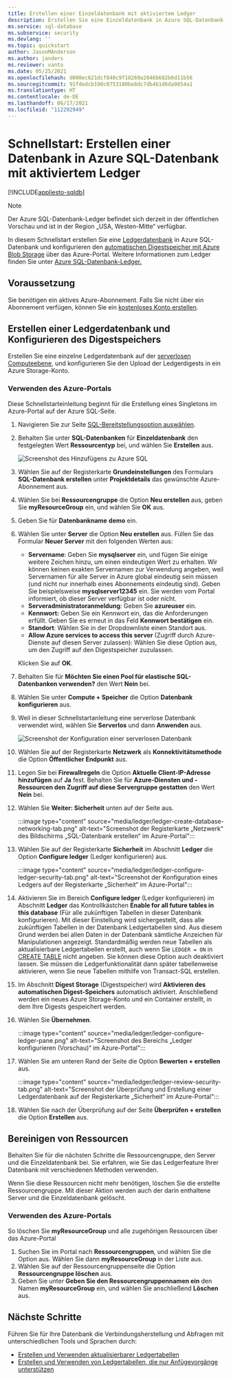 ```yaml
---
title: Erstellen einer Einzeldatenbank mit aktiviertem Ledger
description: Erstellen Sie eine Einzeldatenbank in Azure SQL-Datenbank mit aktiviertem Ledger über das Azure-Portal.
ms.service: sql-database
ms.subservice: security
ms.devlang: ''
ms.topic: quickstart
author: JasonMAnderson
ms.author: janders
ms.reviewer: vanto
ms.date: 05/25/2021
ms.openlocfilehash: d000ec621dcf840c9f18269a2046b682b6d11b56
ms.sourcegitcommit: 91fdedcb190c0753180be8dc7db4b1d6da9854a1
ms.translationtype: HT
ms.contentlocale: de-DE
ms.lasthandoff: 06/17/2021
ms.locfileid: "112292949"
---
```

# <a name="quickstart-create-a-database-in-azure-sql-database-with-ledger-enabled"></a>Schnellstart: Erstellen einer Datenbank in Azure SQL-Datenbank mit aktiviertem Ledger

[!INCLUDE[appliesto-sqldb](../includes/appliesto-sqldb.md)]

> [!NOTE]
> Der Azure SQL-Datenbank-Ledger befindet sich derzeit in der öffentlichen Vorschau und ist in der Region „USA, Westen-Mitte“ verfügbar.

In diesem Schnellstart erstellen Sie eine [Ledgerdatenbank](ledger-overview.md#ledger-database) in Azure SQL-Datenbank und konfigurieren den [automatischen Digestspeicher mit Azure Blob Storage](ledger-digest-management-and-database-verification.md#automatic-generation-and-storage-of-database-digests) über das Azure-Portal. Weitere Informationen zum Ledger finden Sie unter [Azure SQL-Datenbank-Ledger.](ledger-overview.md)

## <a name="prerequisite"></a>Voraussetzung

Sie benötigen ein aktives Azure-Abonnement. Falls Sie nicht über ein Abonnement verfügen, können Sie ein [kostenloses Konto erstellen](https://azure.microsoft.com/free/).

## <a name="create-a-ledger-database-and-configure-digest-storage"></a>Erstellen einer Ledgerdatenbank und Konfigurieren des Digestspeichers

Erstellen Sie eine einzelne Ledgerdatenbank auf der [serverlosen Computeebene](serverless-tier-overview.md), und konfigurieren Sie den Upload der Ledgerdigests in ein Azure Storage-Konto.

### <a name="use-the-azure-portal"></a>Verwenden des Azure-Portals

Diese Schnellstarteinleitung beginnt für die Erstellung eines Singletons im Azure-Portal auf der Azure SQL-Seite.

1. Navigieren Sie zur Seite [SQL-Bereitstellungsoption auswählen](https://portal.azure.com/#create/Microsoft.AzureSQL).

1. Behalten Sie unter **SQL-Datenbanken** für **Einzeldatenbank** den festgelegten Wert **Ressourcentyp** bei, und wählen Sie **Erstellen** aus.

   ![Screenshot des Hinzufügens zu Azure SQL](./media/single-database-create-quickstart/select-deployment.png)

1. Wählen Sie auf der Registerkarte **Grundeinstellungen** des Formulars **SQL-Datenbank erstellen** unter **Projektdetails** das gewünschte Azure-Abonnement aus.

1. Wählen Sie bei **Ressourcengruppe** die Option **Neu erstellen** aus, geben Sie **myResourceGroup** ein, und wählen Sie **OK** aus.

1. Geben Sie für **Datenbankname** **demo** ein.

1. Wählen Sie unter **Server** die Option **Neu erstellen** aus. Füllen Sie das Formular **Neuer Server** mit den folgenden Werten aus:
   - **Servername**: Geben Sie **mysqlserver** ein, und fügen Sie einige weitere Zeichen hinzu, um einen eindeutigen Wert zu erhalten. Wir können keinen exakten Servernamen zur Verwendung angeben, weil Servernamen für alle Server in Azure global eindeutig sein müssen (und nicht nur innerhalb eines Abonnements eindeutig sind). Geben Sie beispielsweise **mysqlserver12345** ein. Sie werden vom Portal informiert, ob dieser Server verfügbar ist oder nicht.
   - **Serveradministratoranmeldung**: Geben Sie **azureuser** ein.
   - **Kennwort:** Geben Sie ein Kennwort ein, das die Anforderungen erfüllt. Geben Sie es erneut in das Feld **Kennwort bestätigen** ein.
   - **Standort**: Wählen Sie in der Dropdownliste einen Standort aus.
   - **Allow Azure services to access this server** (Zugriff durch Azure-Dienste auf diesen Server zulassen): Wählen Sie diese Option aus, um den Zugriff auf den Digestspeicher zuzulassen.
   
   Klicken Sie auf **OK**.
   
1. Behalten Sie für **Möchten Sie einen Pool für elastische SQL-Datenbanken verwenden?** den Wert **Nein** bei.

1. Wählen Sie unter **Compute + Speicher** die Option **Datenbank konfigurieren** aus.

1. Weil in dieser Schnellstartanleitung eine serverlose Datenbank verwendet wird, wählen Sie **Serverlos** und dann **Anwenden** aus. 

      ![Screenshot der Konfiguration einer serverlosen Datenbank](./media/single-database-create-quickstart/configure-database.png)

1. Wählen Sie auf der Registerkarte **Netzwerk** als **Konnektivitätsmethode** die Option **Öffentlicher Endpunkt** aus.
1. Legen Sie bei **Firewallregeln** die Option **Aktuelle Client-IP-Adresse hinzufügen** auf **Ja** fest. Behalten Sie für **Azure-Diensten und -Ressourcen den Zugriff auf diese Servergruppe gestatten** den Wert **Nein** bei.
1. Wählen Sie **Weiter: Sicherheit** unten auf der Seite aus.

   :::image type="content" source="media/ledger/ledger-create-database-networking-tab.png" alt-text="Screenshot der Registerkarte „Netzwerk“ des Bildschirms „SQL-Datenbank erstellen“ im Azure-Portal":::

1. Wählen Sie auf der Registerkarte **Sicherheit** im Abschnitt **Ledger** die Option **Configure ledger** (Ledger konfigurieren) aus.

    :::image type="content" source="media/ledger/ledger-configure-ledger-security-tab.png" alt-text="Screenshot der Konfiguration eines Ledgers auf der Registerkarte „Sicherheit“ im Azure-Portal":::

1. Aktivieren Sie im Bereich **Configure ledger** (Ledger konfigurieren) im Abschnitt **Ledger** das Kontrollkästchen **Enable for all future tables in this database** (Für alle zukünftigen Tabellen in dieser Datenbank konfigurieren). Mit dieser Einstellung wird sichergestellt, dass alle zukünftigen Tabellen in der Datenbank Ledgertabellen sind. Aus diesem Grund werden bei allen Daten in der Datenbank sämtliche Anzeichen für Manipulationen angezeigt. Standardmäßig werden neue Tabellen als aktualisierbare Ledgertabellen erstellt, auch wenn Sie `LEDGER = ON` in [CREATE TABLE](/sql/t-sql/statements/create-table-transact-sql) nicht angeben. Sie können diese Option auch deaktiviert lassen. Sie müssen die Ledgerfunktionalität dann später tabellenweise aktivieren, wenn Sie neue Tabellen mithilfe von Transact-SQL erstellen.

1. Im Abschnitt **Digest Storage** (Digestspeicher) wird **Aktivieren des automatischen Digest-Speichers** automatisch aktiviert. Anschließend werden ein neues Azure Storage-Konto und ein Container erstellt, in dem Ihre Digests gespeichert werden.

1. Wählen Sie **Übernehmen**.

    :::image type="content" source="media/ledger/ledger-configure-ledger-pane.png" alt-text="Screenshot des Bereichs „Ledger konfigurieren (Vorschau)“ im Azure-Portal":::

1. Wählen Sie am unteren Rand der Seite die Option **Bewerten + erstellen** aus.

    :::image type="content" source="media/ledger/ledger-review-security-tab.png" alt-text="Screenshot der Überprüfung und Erstellung einer Ledgerdatenbank auf der Registerkarte „Sicherheit“ im Azure-Portal":::

1. Wählen Sie nach der Überprüfung auf der Seite **Überprüfen + erstellen** die Option **Erstellen** aus.

## <a name="clean-up-resources"></a>Bereinigen von Ressourcen

Behalten Sie für die nächsten Schritte die Ressourcengruppe, den Server und die Einzeldatenbank bei. Sie erfahren, wie Sie das Ledgerfeature Ihrer Datenbank mit verschiedenen Methoden verwenden.

Wenn Sie diese Ressourcen nicht mehr benötigen, löschen Sie die erstellte Ressourcengruppe. Mit dieser Aktion werden auch der darin enthaltene Server und die Einzeldatenbank gelöscht.

### <a name="use-the-azure-portal"></a>Verwenden des Azure-Portals

So löschen Sie **myResourceGroup** und alle zugehörigen Ressourcen über das Azure-Portal

1. Suchen Sie im Portal nach **Ressourcengruppen**, und wählen Sie die Option aus. Wählen Sie dann **myResourceGroup** in der Liste aus.
1. Wählen Sie auf der Ressourcengruppenseite die Option **Ressourcengruppe löschen** aus.
1. Geben Sie unter **Geben Sie den Ressourcengruppennamen ein** den Namen **myResourceGroup** ein, und wählen Sie anschließend **Löschen** aus.

## <a name="next-steps"></a>Nächste Schritte

Führen Sie für Ihre Datenbank die Verbindungsherstellung und Abfragen mit unterschiedlichen Tools und Sprachen durch:

- [Erstellen und Verwenden aktualisierbarer Ledgertabellen](ledger-how-to-updatable-ledger-tables.md)
- [Erstellen und Verwenden von Ledgertabellen, die nur Anfügevorgänge unterstützen](ledger-how-to-append-only-ledger-tables.md) 
